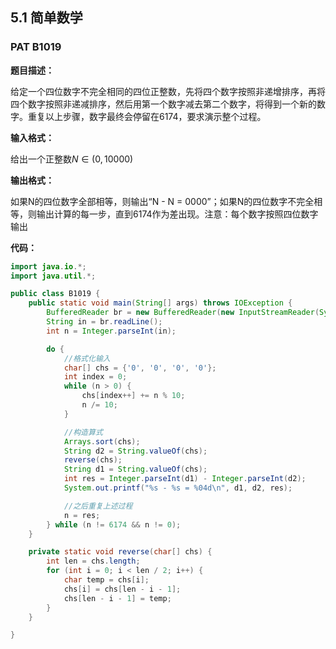 ## 5.1 简单数学

### PAT B1019

**题目描述：**

给定一个四位数字不完全相同的四位正整数，先将四个数字按照非递增排序，再将四个数字按照非递减排序，然后用第一个数字减去第二个数字，将得到一个新的数字。重复以上步骤，数字最终会停留在6174，要求演示整个过程。

**输入格式：**

给出一个正整数$N\in{(0, 10000)}$

**输出格式：**

如果N的四位数字全部相等，则输出“N - N = 0000”；如果N的四位数字不完全相等，则输出计算的每一步，直到6174作为差出现。注意：每个数字按照四位数字输出

**代码：**

```java
import java.io.*;
import java.util.*;

public class B1019 {
    public static void main(String[] args) throws IOException {
        BufferedReader br = new BufferedReader(new InputStreamReader(System.in));
        String in = br.readLine();
        int n = Integer.parseInt(in);

        do {
            //格式化输入
            char[] chs = {'0', '0', '0', '0'};
            int index = 0;
            while (n > 0) {
                chs[index++] += n % 10;
                n /= 10;
            }

            //构造算式
            Arrays.sort(chs);
            String d2 = String.valueOf(chs);
            reverse(chs);
            String d1 = String.valueOf(chs);
            int res = Integer.parseInt(d1) - Integer.parseInt(d2);
            System.out.printf("%s - %s = %04d\n", d1, d2, res);

            //之后重复上述过程
            n = res;
        } while (n != 6174 && n != 0);
    }

    private static void reverse(char[] chs) {
        int len = chs.length;
        for (int i = 0; i < len / 2; i++) {
            char temp = chs[i];
            chs[i] = chs[len - i - 1];
            chs[len - i - 1] = temp;
        }
    }

}

```

